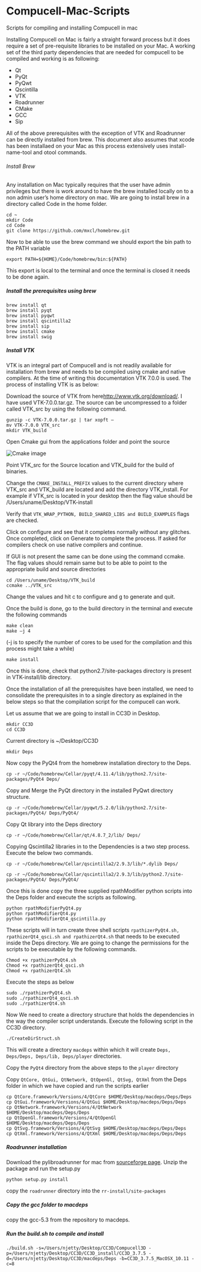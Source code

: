 # Compucell-Mac-Scripts
Scripts for compiling and installing Compucell in mac

Installing Compucell on Mac is fairly a straight forward process but it does require a set of pre-requisite libraries to be installed on your Mac. A working set of the third party dependencies that are needed for compucell to be compiled and working is as following:

*	Qt
*	PyQt
*	PyQwt
*	Qscintilla
*	VTK
*	Roadrunner
*	CMake
*	GCC
*	Sip


All of the above prerequisites with the exception of VTK and Roadrunner can be directly installed from brew. This document also assumes that xcode has been installaed on your Mac as this process extensively uses install-name-tool and otool commands.###### Install Brew
Any installation on Mac typically requires that the user have admin privileges but there is work around to have the brew installed locally on to a non admin user’s home directory on mac. We are going to install brew in a directory called Code in the home folder.
	cd ~
	mkdir Code
	cd Code
	git clone https://github.com/mxcl/homebrew.git

Now to be able to use the brew command we should export the bin path to the PATH variable

	export PATH=${HOME}/Code/homebrew/bin:${PATH}

This export is local to the terminal and once the terminal is closed it needs to be done again.

##### Install the prerequisites using brew

	brew install qt
	brew install pyqt
	brew install pyqwt
	brew install qscintilla2
	brew install sip
	brew install cmake
	brew install swig

##### Install VTK
VTK is an integral part of Compucell and is not readily available for installation from brew and needs to be compiled using cmake and native compilers. At the time of writing this documentation VTK 7.0.0 is used. The process of installing VTK is as below: Download the source of VTK from here<http://www.vtk.org/download/>. I have used VTK-7.0.0.tar.gz. The source can be uncompressed to a folder called VTK_src by using the following command.	gunzip -c VTK-7.0.0.tar.gz | tar xopft –	mv VTK-7.0.0 VTK_src	mkdir VTK_build

Open Cmake gui from the applications folder and point the source ![Cmake image](/images/vtkcmake.png)
Point VTK_src for the Source location and VTK_build for the build of binaries.Change the `CMAKE_INSTALL_PREFIX` values to the current directory where VTK_src and VTK_build are located and add the directory VTK_install. For example if VTK_src is located in your desktop then the flag value should be /Users/uname/Desktop/VTK-installVerify that `VTK_WRAP_PYTHON, BUILD_SHARED_LIBS and BUILD_EXAMPLES` flags are checked.Click on configure and see that it completes normally without any glitches. Once completed, click on Generate to complete the process. If asked for compilers check on use native compilers and continue.If GUI is not present the same can be done using the command ccmake. The flag values should remain same but to be able to point to the appropriate build and source directories	cd /Users/uname/Desktop/VTK_build	ccmake ../VTK_srcChange the values and hit c to configure and g to generate and quit.Once the build is done, go to the build directory in the terminal and execute the following commands	make clean	make –j 4(-j is to specify the number of cores to be used for the compilation and this process might take a while)	make installOnce this is done, check that python2.7/site-packages directory is present in VTK-install/lib directory.Once the installation of all the prerequisites have been installed, we need to consolidate the prerequisites in to a single directory as explained in the below steps so that the compilation script for the compucell can work.Let us assume that we are going to install in CC3D in Desktop.	mkdir CC3D	cd CC3DCurrent directory is ~/Desktop/CC3D	mkdir DepsNow copy the PyQt4 from the homebrew installation directory to the Deps. 	cp -r ~/Code/homebrew/Cellar/pyqt/4.11.4/lib/python2.7/site-packages/PyQt4 Deps/Copy and Merge the PyQt directory in the installed PyQwt directory structure.	cp -r ~/Code/homebrew/Cellar/pyqwt/5.2.0/lib/python2.7/site-packages/PyQt4/ Deps/PyQt4/ Copy Qt library into the Deps directory	cp -r ~/Code/homebrew/Cellar/qt/4.8.7_2/lib/ Deps/Copying Qscintilla2 libraries in to the Dependencies is a two step process. Execute the below two commands.	cp -r ~/Code/homebrew/Cellar/qscintilla2/2.9.3/lib/*.dylib Deps/	cp -r ~/Code/homebrew/Cellar/qscintilla2/2.9.3/lib/python2.7/site-packages/PyQt4/ Deps/PyQt4/Once this is done copy the three supplied rpathModifier python scripts into the Deps folder and execute the scripts as following.	python rpathModifierPyQt4.py	python rpathModifierQt4.py	python rpathModifierQt4_qscintilla.pyThese scripts will in turn create three shell scripts `rpathizerPyQt4.sh, rpathizerQt4_qsci.sh and rpathizerQt4.sh` that needs to be executed inside the Deps directory. We are going to change the permissions for the scripts to be executable by the following commands.	Chmod +x rpathizerPyQt4.sh	Chmod +x rpathizerQt4_qsci.sh	Chmod +x rpathizerQt4.shExecute the steps as below	sudo ./rpathizerPyQt4.sh	sudo ./rpathizerQt4_qsci.sh	sudo ./rpathizerQt4.shNow We need to create a directory structure that holds the dependencies in the way the compiler script understands. Execute the following script in the CC3D directory.
	./CreateDirStruct.sh
This will create a directory `macdeps` within which it will create `Deps, Deps/Deps, Deps/lib, Deps/player` directories.Copy the `PyQt4` directory from the above steps to the `player` directory

Copy `QtCore, QtGui, QtNetwork, QtOpenGl, QtSvg, QtXml` from the Deps folder in which we have copied and run the scripts earlier 

	cp QtCore.framework/Versions/4/QtCore $HOME/Desktop/macdeps/Deps/Deps
	cp QtGui.framework/Versions/4/QtGui $HOME/Desktop/macdeps/Deps/Deps
	cp QtNetwork.framework/Versions/4/QtNetwork $HOME/Desktop/macdeps/Deps/Deps
	cp QtOpenGl.framework/Versions/4/QtOpenGl $HOME/Desktop/macdeps/Deps/Deps
	cp QtSvg.framework/Versions/4/QtSvg $HOME/Desktop/macdeps/Deps/Deps
	cp QtXml.framework/Versions/4/QtXml $HOME/Desktop/macdeps/Deps/Deps

##### Roadrunner installation
Download the pylibroadrunner for mac from [sourceforge page](https://sourceforge.net/projects/libroadrunner/files/libroadrunner-1.3/). Unzip the package and run the setup.py
	python setup.py install
copy the `roadrunner` directory into the `rr-install/site-packages` ##### Copy the gcc folder to macdeps
copy the gcc-5.3 from the repository to macdeps.
##### Run the build.sh to compile and install
	./build.sh -s=/Users/njetty/Desktop/CC3D/Compucell3D -p=/Users/njetty/Desktop/CC3D/CC3D_install/CC3D_3.7.5 -d=/Users/njetty/Desktop/CC3D/macdeps/Deps -b=CC3D_3.7.5_MacOSX_10.11 -c=8
